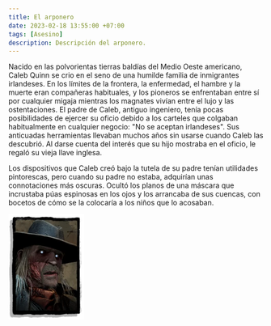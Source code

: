 ```yaml
---
title: El arponero
date: 2023-02-18 13:55:00 +07:00
tags: [Asesino]
description: Descripción del arponero.
---
```


Nacido en las polvorientas tierras baldías del Medio Oeste americano, Caleb Quinn se crio en el seno de una humilde familia de inmigrantes irlandeses. En los límites de la frontera, la enfermedad, el hambre y la muerte eran compañeras habituales, y los pioneros se enfrentaban entre sí por cualquier migaja mientras los magnates vivían entre el lujo y las ostentaciones. El padre de Caleb, antiguo ingeniero, tenía pocas posibilidades de ejercer su oficio debido a los carteles que colgaban habitualmente en cualquier negocio: "No se aceptan irlandeses". Sus anticuadas herramientas llevaban muchos años sin usarse cuando Caleb las descubrió. Al darse cuenta del interés que su hijo mostraba en el oficio, le regaló su vieja llave inglesa.

Los dispositivos que Caleb creó bajo la tutela de su padre tenían utilidades pintorescas, pero cuando su padre no estaba, adquirían unas connotaciones más oscuras. Ocultó los planos de una máscara que incrustaba púas espinosas en los ojos y los arrancaba de sus cuencas, con bocetos de cómo se la colocaría a los niños que lo acosaban.

![alt text](/assets/img/arponero.jpg)

